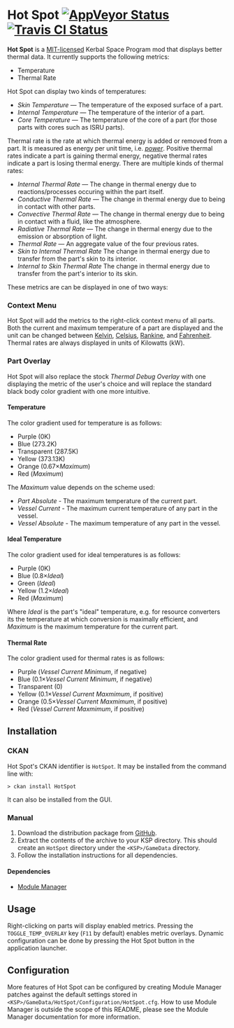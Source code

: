 # Hot Spot [![AppVeyor Status][build-badge-appveyor]][build-appveyor] [![Travis CI Status][build-badge-travis]][build-travis]

**Hot Spot** is a [MIT-licensed](LICENSE.md) Kerbal Space Program mod that displays better thermal data. It currently
supports the following metrics:

- Temperature
- Thermal Rate

Hot Spot can display two kinds of temperatures:

- *Skin Temperature* &mdash; The temperature of the exposed surface of a part.
- *Internal Temperature* &mdash; The temperature of the interior of a part.
- *Core Temperature* &mdash; The temperature of the core of a part (for those parts with cores such as ISRU parts).

Thermal rate is the rate at which thermal energy is added or removed from a part. It is measured as energy per unit
time, i.e. [*power*][wiki-power]. Positive thermal rates indicate a part is gaining thermal energy, negative thermal
rates indicate a part is losing thermal energy. There are multiple kinds of thermal rates:

- *Internal Thermal Rate* &mdash; The change in thermal energy due to reactions/processes occuring within the part itself.
- *Conductive Thermal Rate* &mdash; The change in thermal energy due to being in contact with other parts.
- *Convective Thermal Rate* &mdash; The change in thermal energy due to being in contact with a fluid, like the atmosphere.
- *Radiative Thermal Rate* &mdash; The change in thermal energy due to the emission or absorption of light.
- *Thermal Rate* &mdash; An aggregate value of the four previous rates.
- *Skin to Internal Thermal Rate* The change in thermal energy due to transfer from the part's skin to its interior.
- *Internal to Skin Thermal Rate* The change in thermal energy due to transfer from the part's interior to its skin.

These metrics are can be displayed in one of two ways:

### Context Menu
Hot Spot will add the metrics to the right-click context menu of all parts. Both the current and maximum temperature
of a part are displayed and the unit can be changed between [Kelvin][wiki-kelvin], [Celsius][wiki-celsius],
[Rankine][wiki-rankine], and [Fahrenheit][wiki-fahrenheit]. Thermal rates are always displayed in units of Kilowatts
(kW).

### Part Overlay

Hot Spot will also replace the stock *Thermal Debug Overlay* with one displaying the metric of the user's choice and
will replace the standard black body color gradient with one more intuitive.

#### Temperature
The color gradient used for temperature is as follows:

- Purple (0K)
- Blue (273.2K)
- Transparent (287.5K)
- Yellow (373.13K)
- Orange (0.67×*Maximum*)
- Red (*Maximum*)

The *Maximum* value depends on the scheme used:

- *Part Absolute* - The maximum temperature of the current part.
- *Vessel Current* - The maximum current temperature of any part in the vessel.
- *Vessel Absolute* - The maximum temperature of any part in the vessel.

#### Ideal Temperature

The color gradient used for ideal temperatures is as follows:

- Purple (0K)
- Blue (0.8×*Ideal*)
- Green (*Ideal*)
- Yellow (1.2×*Ideal*)
- Red (*Maximum*)

Where *Ideal* is the part's "ideal" temperature, e.g. for resource converters its the temperature at which conversion
is maximally efficient, and *Maximum* is the maximum temperature for the current part.

#### Thermal Rate
The color gradient used for thermal rates is as follows:

- Purple (*Vessel Current Minimum*, if negative)
- Blue (0.1×*Vessel Current Minimum*, if negative)
- Transparent (0)
- Yellow (0.1×*Vessel Current Maxmimum*, if positive)
- Orange (0.5×*Vessel Current Maxmimum*, if positive)
- Red (*Vessel Current Maxmimum*, if positive)

## Installation
### CKAN
Hot Spot's CKAN identifier is `HotSpot`. It may be installed from the command line with:

```
> ckan install HotSpot
```

It can also be installed from the GUI.

### Manual
1. Download the distribution package from [GitHub][github-releases].
2. Extract the contents of the archive to your KSP directory. This should create an `HotSpot` directory under
the `<KSP>/GameData` directory.
3. Follow the installation instructions for all dependencies.

#### Dependencies
- [Module Manager][module-manager]

## Usage
Right-clicking on parts will display enabled metrics. Pressing the `TOGGLE_TEMP_OVERLAY` key (`F11` by default)
enables metric overlays. Dynamic configuration can be done by pressing the Hot Spot button in the application
launcher.

## Configuration
More features of Hot Spot can be configured by creating Module Manager patches against the default settings stored in
`<KSP>/GameData/HotSpot/Configuration/HotSpot.cfg`. How to use Module Manager is outside the scope of this README,
please see the Module Manager documentation for more information.

[build-appveyor]: https://ci.appveyor.com/project/Apokee/hotspot/branch/develop
[build-travis]: https://travis-ci.org/Apokee/HotSpot
[build-badge-appveyor]: https://ci.appveyor.com/api/projects/status/ik9la5jusinnpu5n/branch/develop?svg=true
[build-badge-travis]: https://api.travis-ci.org/Apokee/HotSpot.svg?branch=develop
[github-releases]: https://github.com/Apokee/HotSpot/releases
[module-manager]: http://forum.kerbalspaceprogram.com/threads/55219
[wiki-celsius]: https://en.wikipedia.org/wiki/Celsius
[wiki-fahrenheit]: https://en.wikipedia.org/wiki/Fahrenheit
[wiki-kelvin]: https://en.wikipedia.org/wiki/Kelvin
[wiki-power]: https://en.wikipedia.org/wiki/Power_%28physics%29
[wiki-rankine]: https://en.wikipedia.org/wiki/Rankine_scale
